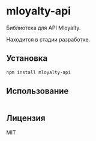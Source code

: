 # mloyalty-api

Библиотека для API Mloyalty.

Находится в стадии разработке.

## Установка

```bash
npm install mloyalty-api
```

## Использование

```js

```

## Лицензия

MIT
